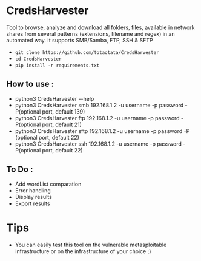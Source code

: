 # CredsHarvester



Tool to browse, analyze and download all folders, files, available in network shares from several patterns (extensions, filename and regex) in an automated way. It supports SMB/Samba, FTP, SSH & SFTP

+ `git clone https://github.com/totaotata/CredsHarvester`
+ `cd CredsHarvester`
+ `pip install -r requirements.txt`

## How to use :


- python3 CredsHarvester --help
- python3 CredsHarvester smb 192.168.1.2 -u username -p password -P(optional port, default 139)
- python3 CredsHarvester ftp 192.168.1.2 -u username -p password -P(optional port, default 21)
- python3 CredsHarvester sftp 192.168.1.2 -u username -p password -P (optional port, default 22)
- python3 CredsHarvester ssh 192.168.1.2 -u username -p password -P(optional port, default 22)


## To Do :
- Add wordList comparation
- Error handling 
- Display results
- Export results


# Tips

- You can easily test this tool on the vulnerable metasploitable infrastructure or on the infrastructure of your choice ;)
